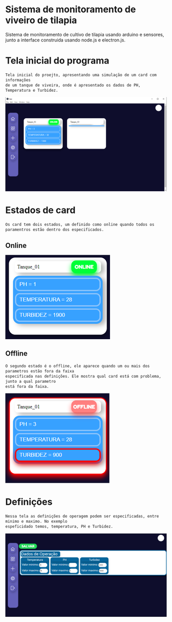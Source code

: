 # Sistema de monitoramento de viveiro de tilapia
 Sistema de monitoramento de cultivo de tilapia usando arduino e sensores,
  junto a interface construida usando node.js e electron.js. 

# Tela inicial do programa
    Tela inicial do proejto, apresentando uma simulação de um card com informações 
    de um tanque de viveira, onde é apresentado os dados de PH, Temperatura e Turbidez.
<img src="/imagens_projeto/tela_inicial.png">

# Estados de card
    Os card tem dois estados, um definido como online quando todos os paramentros estão dentro dos especificados.
## Online
<img src="/imagens_projeto/estado_online.png">

## Offline
    O segundo estado é o offline, ele aparece quando um ou mais dos parametros estão fora da faixa
    especificada nas definições. Ele mostra qual card está com problema, junto a qual parametro 
    está fora da faixa.

<img src="/imagens_projeto/estado_offline.png">

# Definições
    Nessa tela as definições de operagem podem ser especificadas, entre minimo e maximo. No exemplo 
    espeficidado temos, temperatura, PH e Turbidez.

<img src= "/imagens_projeto/tela_definicoes.png">


